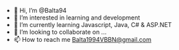 - 👋 Hi, I’m @Balta94
- 👀 I’m interested in learning and development
- 🌱 I’m currently learning Javascript, Java, C# & ASP.NET
- 💞️ I’m looking to collaborate on ...
- 📫 How to reach me Balta1994VBBN@gmail.com

<!---
Balta94/Balta94 is a ✨ special ✨ repository because its `README.md` (this file) appears on your GitHub profile.
You can click the Preview link to take a look at your changes.
--->

